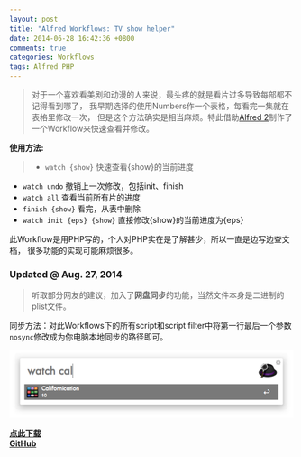 ```yaml
---
layout: post
title: "Alfred Workflows: TV show helper"
date: 2014-06-28 16:42:36 +0800
comments: true
categories: Workflows
tags: Alfred PHP
---
```


>对于一个喜欢看美剧和动漫的人来说，最头疼的就是看片过多导致每部都不记得看到哪了，
我早期选择的使用Numbers作一个表格，每看完一集就在表格里修改一次，
但是这个方法确实是相当麻烦。特此借助[Alfred 2]制作了一个Workflow来快速查看并修改。

**使用方法:**

>* `watch {show}` 快速查看{show}的当前进度  
* `watch undo` 撤销上一次修改，包括init、finish  
* `watch all` 查看当前所有片的进度  
* `finish {show}` 看完，从表中删除  
* `watch init {eps} {show}` 直接修改{show}的当前进度为{eps}  

<!--more-->

此Workflow是用PHP写的，个人对PHP实在是了解甚少，所以一直是边写边查文档，
很多功能的实现可能麻烦很多。

### Updated @ Aug. 27, 2014
>听取部分网友的建议，加入了**网盘同步**的功能，当然文件本身是二进制的plist文件。

同步方法：对此Workflows下的所有script和script filter中将第一行最后一个参数`nosync`修改成为你电脑本地同步的路径即可。

![image](https://github.com/fatestigma/AlfredWorkflows/raw/master/extra/show.png)

**[点此下载]**  
**[GitHub]**

[Alfred 2]:http://www.alfredapp.com
[点此下载]:https://github.com/fatestigma/AlfredWorkflows/releases/download/0.5-beta/TV.Show.helper.v0.5.beta.alfredworkflow
[GitHub]:https://github.com/fatestigma/AlfredWorkflows


